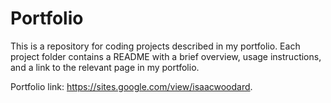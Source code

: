 # Portfolio

This is a repository for coding projects described in my portfolio. Each project folder contains a README with a brief overview, usage instructions, and a link to the relevant page in my portfolio.

Portfolio link: https://sites.google.com/view/isaacwoodard.
